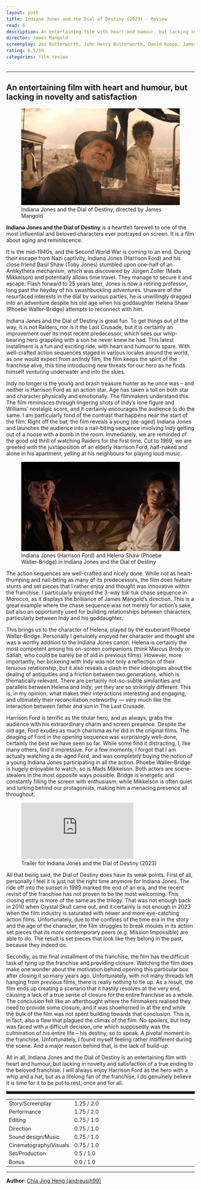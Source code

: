 ```yaml
---
layout: post
title: Indiana Jones and the Dial of Destiny (2023) - Review
read: 6
description: An entertaining film with heart and humour, but lacking in novelty and satisfaction
director: James Mangold
screenplay: Jez Butterworth, John-Henry Butterworth, David Koepp, James Mangold
rating: 6.5/10
categories: film review
---
```


---

## An entertaining film with heart and humour, but lacking in novelty and satisfaction

<figure class="film">
  <img src="/assets/images/posts/films/indiana-jones-dial-of-destiny.jpg" alt="Indiana Jones and the Dial of Destiny movie still">
  <figcaption><i class="fa-solid fa-film"></i>Indiana Jones and the Dial of Destiny, directed by James Mangold</figcaption>
</figure>

**Indiana Jones and the Dial of Destiny** is a heartfelt farewell to one of the most influential and beloved characters ever portrayed on screen. It is a film about aging and reminiscence.

It is the mid-1940s, and the Second World War is coming to an end. During their escape from Nazi captivity, Indiana Jones (Harrison Ford) and his close friend Basil Shaw (Toby Jones) stumbled upon one-half of an Antikythera mechanism, which was discovered by Jürgen Zoller (Mads Mikkelson) and potentially allows time travel. They manage to secure it and escape. Flash forward to 25 years later, Jones is now a retiring professor, long past the heyday of his swashbuckling adventures. Unaware of the resurfaced interests in the dial by various parties, he is unwillingly dragged into an adventure despite his old age when his goddaughter Helena Shaw (Phoebe Waller-Bridge) attempts to reconnect with him.

Indiana Jones and the Dial of Destiny is great fun. To get things out of the way, it is not Raiders, nor is it the Last Crusade, but it is certainly an improvement over its most recent predecessor, which sees our whip-bearing hero grappling with a son he never knew he had. This latest installment is a fun and exciting ride, with heart and humour to spare. With well-crafted action sequences staged in various locales around the world, as one would expect from an Indy film, the film keeps the spirit of the franchise alive, this time introducing new threats for our hero as he finds himself venturing underwater and into the skies.

Indy no longer is the young and brash treasure hunter as he once was – and neither is Harrison Ford as an action star. Age has taken a toll on both star and character physically and emotionally. The filmmakers understand this. The film reminisces through lingering shots of Indy’s lone figure and Williams’ nostalgic score, and it certainly encourages the audience to do the same. I am particularly fond of the contrast that happens near the start of the film. Right off the bat, the film reveals a young (de-aged) Indiana Jones and launches the audience into a nail-biting sequence involving Indy getting out of a noose with a bomb in the room. Immediately, we are reminded of the good old thrill of watching Raiders for the first time. Cut to 1969, we are greeted with the juxtaposition of an elderly Harrison Ford, half-naked and alone in his apartment, yelling at his neighbours for playing loud music. 

<figure class="film">
  <img src="/assets/images/posts/films/indiana-jones-dial-of-destiny_2.jpg" alt="Indiana Jones and the Dial of Destiny movie still">
  <figcaption><i class="fa-solid fa-film"></i> Indiana Jones (Harrison Ford) and Helena Shaw (Phoebe Waller-Bridge) in Indiana Jones and the Dial of Destiny</figcaption>
</figure>

The action sequences are well-crafted and nicely done. While not as heart-thumping and nail-biting as many of its predecessors, the film does feature stunts and set pieces that I rather enjoy and thought was innovative within the franchise. I particularly enjoyed the 3-way tuk-tuk chase sequence in Morocco, as it displays the brilliance of James Mangold’s direction. This is a great example where the chase sequence was not merely for action’s sake, but also an opportunity used for building relationships between characters, particularly between Indy and his goddaughter. 

This brings us to the character of Helena, played by the exuberant Phoebe Waller-Bridge. Personally I genuinely enjoyed her character and thought she was a worthy addition to the Indiana Jones canon. Helena is certainly the most competent among his on-screen companions (think Marcus Brody or Sallah, who could be barely be of aid in previous films). However, more importantly, her bickering with Indy was not only a reflection of their tenuous relationship, but it also reveals a clash in their ideologies about the dealing of antiquities and a friction between two generations, which is thematically relevant. There are certainly not-so-subtle similarities and parallels between Helena and Indy; yet they are so strikingly different. This is, in my opinion, what makes their interactions interesting and engaging, and ultimately their reconciliation noteworthy — very much like the interaction between father and son in The Last Crusade.

Harrison Ford is terrific as the titular hero, and as always, grabs the audience with his extraordinary charm and screen presence. Despite the old age, Ford exudes as much charisma as he did in the original films. The deaging of Ford in the opening sequence was surprisingly well-done, certainly the best we have seen so far. While some find it distracting, I, like many others, find it impressive. For a few moments, I forgot that I am actually watching a de-aged Ford, and was completely buying the notion of a young Indiana Jones participating in all the action. Phoebe Waller-Bridge is hugely enjoyable to watch, so is Mads Mikkelson. Both actors are scene-stealers in the most opposite ways possible. Bridge is energetic and constantly filling the screen with enthusiasm, while Mikkelson is often quiet and lurking behind our protagonists, making him a menacing presence all throughout.

<div class="film-trailer">
<figure>
  <iframe src="https://www.youtube.com/embed/eQfMbSe7F2g" title="YouTube video player" frameborder="0" allow="accelerometer; autoplay; clipboard-write; encrypted-media; gyroscope; picture-in-picture; web-share" allowfullscreen></iframe>
  <figcaption><i class="fa-brands fa-youtube"></i> Trailer for Indiana Jones and the Dial of Destiny (2023)</figcaption>
</figure>
</div>

All that being said, the Dial of Destiny does have its weak points. First of all, personally I feel it is just not the right time anymore for Indiana Jones. The ride off into the sunset in 1989 marked the end of an era, and the recent revisit of the franchise has not proven to be the most welcoming. This closing entry is more of the same as the trilogy. That was not enough back in 2010 when Crystal Skull came out, and it certainly is not enough in 2023 when the film industry is saturated with newer and more eye-catching action films. Unfortunately, due to the confines of the time era in the story and the age of the character, the film struggles to break moulds in its action set pieces that its more contemporary peers (e.g. Mission Impossible) are able to do. The result is set pieces that look like they belong in the past, because they indeed do. 

Secondly, as the final installment of the franchise, the film has the difficult task of tying up the franchise and providing closure. Watching the film does make one wonder about the motivation behind opening this particular box after closing it so many years ago. Unfortunately, with not many threads left hanging from previous films, there is really nothing to tie up. As a result, the film ends up creating a scenario that it hastily resolves at the very end, causing a lack of a true sense of closure for the entire franchise as a whole. The conclusion felt like an afterthought where the filmmakers realised they need to provide some closure, and it was shoehorned in at the end while the bulk of the film was not spent building towards that conclusion. This is, in fact, also a flaw that plagued the climax of the film. No spoilers, but Indy was faced with a difficult decision, one which supposedly was the culmination of his entire life – his destiny, so to speak. A pivotal moment in the franchise. Unfortunately, I found myself feeling rather indifferent during the scene. And a major reason behind that, is the lack of build-up.

All in all, Indiana Jones and the Dial of Destiny is an entertaining film with heart and humour, but lacking in novelty and satisfaction of a true ending to the beloved franchise. I will always enjoy Harrison Ford as the hero with a whip and a hat, but as a lifelong fan of the franchise, I do genuinely believe it is time for it to be put to rest, once and for all.

<hr style="border-style: dashed">

<table class="table table-sm table-striped table-hover">
  <colgroup>
    <col style="width: 30%;">
    <col style="width: 70%;">
  </colgroup>

  <tbody>
    <tr>
      <td>Story/Screenplay</td>
      <td>1.25 / 2.0</td>
    </tr>
    <tr>
      <td>Performance</td>
      <td>1.75 / 2.0</td>
    </tr>
    <tr>
      <td>Editing</td>
      <td>0.75 / 1.0</td>
    </tr>
    <tr>
      <td>Direction</td>
      <td>0.75 / 1.0</td>
    </tr>
    <tr>
      <td>Sound design/Music</td>
      <td>0.75 / 1.0</td>
    </tr>
    <tr>
      <td>Cinematography/Visuals</td>
      <td>0.75 / 1.0</td>
    </tr>
    <tr>
      <td>Set/Production</td>
      <td>0.5 / 1.0</td>
    </tr>
    <tr>
      <td>Bonus</td>
      <td>0.0 / 1.0</td>
    </tr>
  </tbody>
</table>

---

**Author**: <a href="https://github.com/andreusjh99" target="_blank">Chia Jing Heng (andreusjh99)</a>